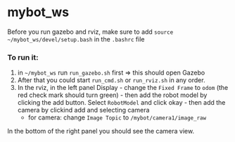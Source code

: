 # mybot_ws

Before you run gazebo and rviz, make sure to add `source ~/mybot_ws/devel/setup.bash` in the `.bashrc` file

### To run it:

1. in `~/mybot_ws` run `run_gazebo.sh` first => this should open Gazebo
2. After that you could start `run_cmd.sh` or `run_rviz.sh` in any order.
  1. In the rviz, in the left panel Display 
    - change the `Fixed Frame` to `odom` (the red check mark should turn green)
    - then add the robot model by clicking the add button. Select `RobotModel` and click okay
    - then add the camera by clickind add and selecting camera
      - for camera: change `Image Topic` to `/mybot/camera1/image_raw`

In the bottom of the right panel you should see the camera view. 

